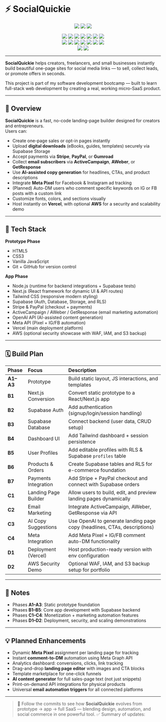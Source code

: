 # ⚡ SocialQuickie

<p align="center">
  <img src="https://img.shields.io/badge/Project%20Type-MicroSaaS-blue?style=for-the-badge" />
  <img src="https://img.shields.io/badge/Status-Building-orange?style=for-the-badge" />
  <img src="https://img.shields.io/badge/Goal-Learn%20&%20Launch-green?style=for-the-badge" />
</p>

<p align="center">
  <!-- Core stack -->
  <img src="https://img.shields.io/badge/HTML5-e34f26?style=flat-square&logo=html5&logoColor=white" />
  <img src="https://img.shields.io/badge/CSS3-1572b6?style=flat-square&logo=css3&logoColor=white" />
  <img src="https://img.shields.io/badge/JavaScript-F7DF1E?style=flat-square&logo=javascript&logoColor=black" />
  <img src="https://img.shields.io/badge/Node.js-43853D?style=flat-square&logo=node.js&logoColor=white" />
  <img src="https://img.shields.io/badge/Next.js-000000?style=flat-square&logo=nextdotjs&logoColor=white" />
  <img src="https://img.shields.io/badge/Tailwind-38BDF8?style=flat-square&logo=tailwindcss&logoColor=white" />
  <img src="https://img.shields.io/badge/Supabase-3FCF8E?style=flat-square&logo=supabase&logoColor=white" />
  <br/>
  <!-- Integrations -->
  <img src="https://img.shields.io/badge/Stripe-635BFF?style=flat-square&logo=stripe&logoColor=white" />
  <img src="https://img.shields.io/badge/PayPal-00457C?style=flat-square&logo=paypal&logoColor=white" />
  <img src="https://img.shields.io/badge/ActiveCampaign-1A73E8?style=flat-square&logo=activecampaign&logoColor=white" />
  <img src="https://img.shields.io/badge/AWeber-0057B8?style=flat-square&logo=aweber&logoColor=white" />
  <img src="https://img.shields.io/badge/GetResponse-00B4E6?style=flat-square&logo=getresponse&logoColor=white" />
  <img src="https://img.shields.io/badge/Meta-0466C8?style=flat-square&logo=meta&logoColor=white" />
  <img src="https://img.shields.io/badge/OpenAI-412991?style=flat-square&logo=openai&logoColor=white" />
  <br/>
  <!-- Deployment -->
  <img src="https://img.shields.io/badge/Vercel-000000?style=flat-square&logo=vercel&logoColor=white" />
  <img src="https://img.shields.io/badge/AWS-FF9900?style=flat-square&logo=amazonaws&logoColor=white" />
</p>

---

**SocialQuickie** helps creators, freelancers, and small businesses instantly build beautiful one-page sites for social media links — to sell, collect leads, or promote offers in seconds.

This project is part of my software development bootcamp — built to learn full-stack web development by creating a real, working micro-SaaS product.

---

## 🚀 Overview

**SocialQuickie** is a fast, no-code landing-page builder designed for creators and entrepreneurs.  
Users can:

- Create one-page sales or opt-in pages instantly  
- Upload **digital downloads** (eBooks, guides, templates) securely via Supabase Storage  
- Accept payments via **Stripe**, **PayPal**, or **Gumroad**  
- Collect **email subscribers** via **ActiveCampaign**, **AWeber**, or **GetResponse**  
- Use **AI-assisted copy generation** for headlines, CTAs, and product descriptions  
- Integrate **Meta Pixel** for Facebook & Instagram ad tracking  
- (Planned) Auto-DM users who comment specific keywords on IG or FB posts with a custom link  
- Customize fonts, colors, and sections visually  
- Host instantly on **Vercel**, with optional **AWS** for a security and scalability demo  

---

## 🧩 Tech Stack

**Prototype Phase**
- HTML5  
- CSS3  
- Vanilla JavaScript  
- Git + GitHub for version control  

**App Phase**
- Node.js (runtime for backend integrations + Supabase tests)  
- Next.js (React framework for dynamic UI & API routes)  
- Tailwind CSS (responsive modern styling)  
- Supabase (Auth, Database, Storage, and RLS)  
- Stripe & PayPal (checkout + payments)  
- ActiveCampaign / AWeber / GetResponse (email marketing automation)  
- OpenAI API (AI-assisted content generation)  
- Meta API (Pixel + IG/FB automation)  
- Vercel (main deployment platform)  
- AWS (optional security showcase with WAF, IAM, and S3 backup)  

---

## 🗓️ Build Plan

| Phase | Focus | Description |
|:------|:------|:-------------|
| **A1–A3** | Prototype | Build static layout, JS interactions, and templates |
| **B1** | Next.js Conversion | Convert static prototype to a React/Next.js app |
| **B2** | Supabase Auth | Add authentication (signup/login/session handling) |
| **B3** | Supabase Database | Connect backend (user data, CRUD setup) |
| **B4** | Dashboard UI | Add Tailwind dashboard + session persistence |
| **B5** | User Profiles | Add editable profiles with RLS & Supabase `profiles` table |
| **B6** | Products & Orders | Create Supabase tables and RLS for e-commerce foundation |
| **B7** | Payments Integration | Add Stripe + PayPal checkout and connect with Supabase orders |
| **C1** | Landing Page Builder | Allow users to build, edit, and preview landing pages dynamically |
| **C2** | Email Marketing | Integrate ActiveCampaign, AWeber, GetResponse via API |
| **C3** | AI Copy Suggestions | Use OpenAI to generate landing page copy (headlines, CTAs, descriptions) |
| **C4** | Meta Integration | Add Meta Pixel + IG/FB comment auto-DM functionality |
| **D1** | Deployment (Vercel) | Host production-ready version with env configuration |
| **D2** | AWS Security Demo | Optional WAF, IAM, and S3 backup setup for portfolio |

---

## 🧠 Notes

- Phases **A1–A3**: Static prototype foundation  
- Phases **B1–B5**: Core app development with Supabase backend  
- Phases **C1–C4**: Monetization + marketing automation features  
- Phases **D1–D2**: Deployment, security, and scaling demonstrations  

---

## 💡 Planned Enhancements

- Dynamic **Meta Pixel** assignment per landing page for tracking  
- Instant **comment-to-DM** automation using Meta Graph API  
- Analytics dashboard: conversions, clicks, link tracking  
- Drag-and-drop **landing page editor** with images and CTA blocks  
- Template marketplace for one-click funnels  
- **AI content generator** for full sales-page text (not just snippets)  
- Print-on-demand API integrations for physical products  
- Universal **email automation triggers** for all connected platforms  

---

> 💬 Follow the commits to see how **SocialQuickie** evolves from prototype → app → full SaaS — blending design, automation, and social commerce in one powerful tool.
✅ Summary of updates:
